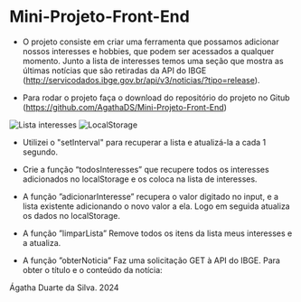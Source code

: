 # Mini-Projeto-Front-End

 - O projeto consiste em criar  uma ferramenta que possamos adicionar nossos interesses e hobbies, que podem ser acessados a qualquer momento.  Junto a lista de interesses temos uma seção que mostra as últimas notícias que são retiradas da API do IBGE (http://servicodados.ibge.gov.br/api/v3/noticias/?tipo=release).

 - Para rodar o projeto faça o download do repositório do projeto no Gitub (https://github.com/AgathaDS/Mini-Projeto-Front-End)

  <img src="https://private-user-images.githubusercontent.com/159074551/344822576-4b7ccc5c-53ac-4ea1-9704-2246e07c0904.png?jwt=eyJhbGciOiJIUzI1NiIsInR5cCI6IkpXVCJ9.eyJpc3MiOiJnaXRodWIuY29tIiwiYXVkIjoicmF3LmdpdGh1YnVzZXJjb250ZW50LmNvbSIsImtleSI6ImtleTUiLCJleHAiOjE3MTk4NzMwODEsIm5iZiI6MTcxOTg3Mjc4MSwicGF0aCI6Ii8xNTkwNzQ1NTEvMzQ0ODIyNTc2LTRiN2NjYzVjLTUzYWMtNGVhMS05NzA0LTIyNDZlMDdjMDkwNC5wbmc_WC1BbXotQWxnb3JpdGhtPUFXUzQtSE1BQy1TSEEyNTYmWC1BbXotQ3JlZGVudGlhbD1BS0lBVkNPRFlMU0E1M1BRSzRaQSUyRjIwMjQwNzAxJTJGdXMtZWFzdC0xJTJGczMlMkZhd3M0X3JlcXVlc3QmWC1BbXotRGF0ZT0yMDI0MDcwMVQyMjI2MjFaJlgtQW16LUV4cGlyZXM9MzAwJlgtQW16LVNpZ25hdHVyZT1jZDhkM2VkMjU4YjVlN2MzMjVkNmUwM2Q3YWMwMTI0ZjNjNTE5NDJhM2QyM2YzNWI1NGY1ZGQ3YmE5MDc5MmZkJlgtQW16LVNpZ25lZEhlYWRlcnM9aG9zdCZhY3Rvcl9pZD0wJmtleV9pZD0wJnJlcG9faWQ9MCJ9.S9665Y1LNR9Hp5PB19eA8csMH5C06h539OUjGAgvzTw" alt="Lista interesses">

  <img src="https://private-user-images.githubusercontent.com/159074551/344822654-f0dde325-f851-41c8-bb11-c610b0aaf4bd.png?jwt=eyJhbGciOiJIUzI1NiIsInR5cCI6IkpXVCJ9.eyJpc3MiOiJnaXRodWIuY29tIiwiYXVkIjoicmF3LmdpdGh1YnVzZXJjb250ZW50LmNvbSIsImtleSI6ImtleTUiLCJleHAiOjE3MTk4NzMxNTgsIm5iZiI6MTcxOTg3Mjg1OCwicGF0aCI6Ii8xNTkwNzQ1NTEvMzQ0ODIyNjU0LWYwZGRlMzI1LWY4NTEtNDFjOC1iYjExLWM2MTBiMGFhZjRiZC5wbmc_WC1BbXotQWxnb3JpdGhtPUFXUzQtSE1BQy1TSEEyNTYmWC1BbXotQ3JlZGVudGlhbD1BS0lBVkNPRFlMU0E1M1BRSzRaQSUyRjIwMjQwNzAxJTJGdXMtZWFzdC0xJTJGczMlMkZhd3M0X3JlcXVlc3QmWC1BbXotRGF0ZT0yMDI0MDcwMVQyMjI3MzhaJlgtQW16LUV4cGlyZXM9MzAwJlgtQW16LVNpZ25hdHVyZT03ODczNmM5MjA2ZWRkMmVkMzJmN2Q3NGVkYWM2NDZkOWE4NzFiNDE0YWYzOTRjYmRlZGNjMzgxOTA2NGIyOTBlJlgtQW16LVNpZ25lZEhlYWRlcnM9aG9zdCZhY3Rvcl9pZD0wJmtleV9pZD0wJnJlcG9faWQ9MCJ9.Ohlr7S8Qen4bl8AzBolUUMj_08Hmq02v4A6hREKczSk" alt="LocalStorage">
  
 - Utilizei o "setInterval" para recuperar a lista e atualizá-la a cada 1 segundo.
   
 - Crie a função “todosInteresses” que recupere todos os interesses adicionados no localStorage e os coloca na lista de 
   interesses.
   
 -  A função ”adicionarInteresse” recupera o valor digitado no input, e a lista existente adicionando  o novo valor a ela. 
    Logo em seguida atualiza os  dados no localStorage.
    
 -  A função ”limparLista” Remove todos os itens da lista meus interesses e a atualiza.

 -  A função ”obterNoticia” Faz uma solicitação GET à API do IBGE. Para obter o título e o conteúdo da notícia:

   Ágatha Duarte da Silva. 
   2024

    
